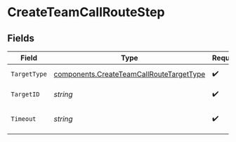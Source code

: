 # CreateTeamCallRouteStep


## Fields

| Field                                                                                                | Type                                                                                                 | Required                                                                                             | Description                                                                                          |
| ---------------------------------------------------------------------------------------------------- | ---------------------------------------------------------------------------------------------------- | ---------------------------------------------------------------------------------------------------- | ---------------------------------------------------------------------------------------------------- |
| `TargetType`                                                                                         | [components.CreateTeamCallRouteTargetType](../../models/components/createteamcallroutetargettype.md) | :heavy_check_mark:                                                                                   | Type of target                                                                                       |
| `TargetID`                                                                                           | *string*                                                                                             | :heavy_check_mark:                                                                                   | ID of the target                                                                                     |
| `Timeout`                                                                                            | *string*                                                                                             | :heavy_check_mark:                                                                                   | Timeout in seconds for the step                                                                      |